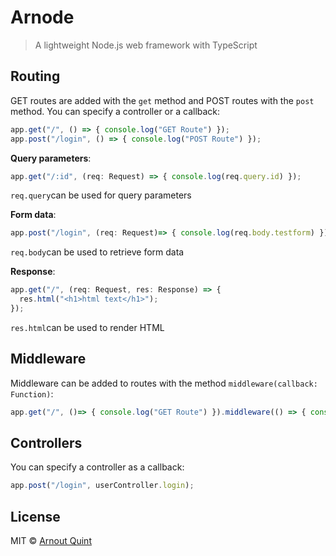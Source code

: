 # Arnode
> A lightweight Node.js web framework with TypeScript


## Routing
GET routes are added with the `get` method and POST routes with the `post` method.
You can specify a controller or a callback:

```js
app.get("/", () => { console.log("GET Route") });
app.post("/login", () => { console.log("POST Route") });
```
**Query parameters**:

```js
app.get("/:id", (req: Request) => { console.log(req.query.id) });
```
`req.query`can be used for query parameters

**Form data**:
```js
app.post("/login", (req: Request)=> { console.log(req.body.testform) });
```
`req.body`can be used to retrieve form data

**Response**:
```js
app.get("/", (req: Request, res: Response) => { 
  res.html("<h1>html text</h1>");
});
```
`res.html`can be used to render HTML


## Middleware

Middleware can be added to routes with the method `middleware(callback: Function)`:

```js
app.get("/", ()=> { console.log("GET Route") }).middleware(() => { console.log("Middleware") });
```

## Controllers

You can specify a controller as a callback:

```js
app.post("/login", userController.login);
```

## License

MIT © [Arnout Quint](https://github.com/arnoutq)

